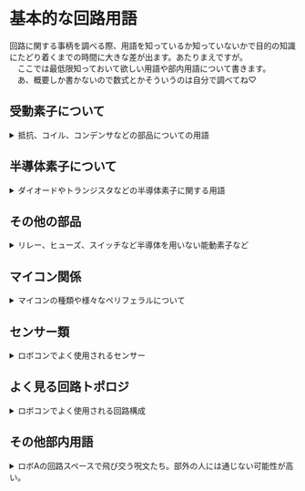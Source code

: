 # 基本的な回路用語  

回路に関する事柄を調べる際、用語を知っているか知っていないかで目的の知識にたどり着くまでの時間に大きな差が出ます。あたりまえですが。  
　ここでは最低限知っておいて欲しい用語や部内用語について書きます。  
　あ、概要しか書かないので数式とかそういうのは自分で調べてね♡

## 受動素子について

<details><summary> 抵抗、コイル、コンデンサなどの部品についての用語</summary><div>

- 受動素子
  - 抵抗・コイル・コンデンサなどの能動的な動作（整流・増幅など）をしない素子
- 抵抗
  - 印加電圧に比例して電流が流れる素子
    - レジスタンス（R）
    -電流を妨げる度合。単位はΩ（オーム）
  - コンダクタンス（G）
    - 電流を流す度合。レジスタンスの逆数。
    - 単位はS（ジーメンス）
  - 定格電力
    - 抵抗素子で消費させられる最大電力
    - ロボA内では単に定格ともいう
    - カーボン抵抗であれば1/2W、1/4W、1/6Wなどのものが多い
  - 許容誤差
    - 抵抗器の製品としての抵抗値のばらつき具合
  - カーボン抵抗
    - 一番よく使われる抵抗。安いが許容誤差が大きい（±5%が多い）。
  - 金属皮膜抵抗
    - 高精度のものが多いので精度が必要な場面でよく使用される。
  - セメント抵抗
    - 定格電力が大きいものが多い。
    - 寄生インダクタンス大きいがちなので一応注意（巻線抵抗のタイプが多いから）
  - シャント抵抗
    - 電流検出に使用される抵抗
    - オームの法則より抵抗両端の電圧を測定すれば流れている電流がわかる
    - 損失を減らすため抵抗値がミリオームオーダーの製品が多い
  - 可変抵抗
    - 抵抗値を可変させることのできる抵抗
    - 半固定抵抗
      - 可変抵抗の中でも特にドライバーなどで調整するタイプのものを指す
- インダクタ（コイル）
  - 流れる電流の微分値に比例して電圧が発生する素子。
  - 印加電圧の積分値に比例して電流が流れる素子とも言える。
  - 磁場にエネルギー蓄える。
  - 「電流の変化を妨げる素子」ていうのがイメージしやすいかな？
  - インダクタンス（L）
    - 巻線に電流 I が流れるときの巻線を貫く磁束 Φ であるときの比例係数（wiki丸コピ）
    - 大きいほど電流の変化によって発生する電圧が大きくなる。
    - 単位はH（ヘンリー）
  - 定格電流
    - インダクタ素子に流してよい最大電流。
    - 超えると「飽和」する。
  - 飽和
    - インダクタが蓄えられるエネルギーの最大値より大きなエネルギ を蓄えさせた時に、インダクタンスが急激に小さくなる現象
    - 定格電流以上の電流を流した時におこる
    - 急に大電流が流れて周辺の素子を破壊する可能性があるので注意
  - コア
    - コイルを巻く心材
    - 鉄やフェライトがよく用いられる
  - トロイダルコイル
    - トーラス型のコアにコイルを巻いたインダクタ
- コンデンサ（キャパシタ）
  - 流れる電流の積分値に比例して電圧が発生する素子。
  - 電荷を蓄える
  - 「電圧の変化を吸収する素子」として使われがち
  - 静電容量、キャパシタンス（C）
    - コンデンサの蓄えられる電荷の量を表す
    - 単位はF（ファラド）
  - 耐圧（定格電圧）
    - コンデンサに加えて良い最大電圧
    - 超えると燃える（物理）
  - アルミ電解コンデンサ
    - 静電容量が大きいものが多い
    - 内部抵抗が大きい
    - とにかくデカい静電容量で殴りたいときに使う（大体10uF以上）
    - 極性があるので注意。間違えると爆発。
  - セラミックコンデンサ
    - 周波数特性が良く、内部抵抗も小さい。
    - 平滑などに使いがち（バイパスコンデンサなど）
    - 直流電圧が印加されると静電容量が低下する　（cf.DCバイアス）
    - 積層タイプ（積層セラミックコンデンサ）が一般的
  - フィルムコンデンサ
    - 周波数特性が良く、内部抵抗も小さい。あと耐圧高いがち
    - ノイズ吸収など、周波数高めの用途に使いがち
    - ちょっと expensive がち
- 水晶発振器
  - マイコンのクロックなど、精度が必要なクロック源として用いられる
  - 負荷容量として小容量のコンデンサをセットで使用する必要がある
- レゾネーター（セラロック）
  - 水晶発振器を使うほどでもないけどそれなりの精度が欲しいときに使用されるクロック源
  - 負荷容量が素子に内蔵させているタイプが便利
  - セラロックは村田製作所の商標なので注意

</div></details>

## 半導体素子について

<details><summary> ダイオードやトランジスタなどの半導体素子に関する用語</summary><div>

- ダイオード  
  - 一方向にのみ電流を流す素子  
  - 耐圧（逆電圧）  
    - ダイオードに印加していい最大電圧  
    - 超えると急激にダイオード両端の電圧が低下し（ブレークダウン）、大電流が流れる  
  - 順方向電圧（順電圧、Vf）  
    - ダイオードのアノードからカソードに電流を流した際にアノードカソード間に生じる電圧。  
    - 流れる電流によらず（大体）一定  
    - 一般的に0.5~1V  
  - 耐電流（平均順電流）  
    - ダイオードに流していい直流電流  
  - パルス電流耐性（ピーク順電流）  
    - 瞬間的であれば流していい電流  
  - 逆回復時間  
    - ダイオードがON状態（電流を流す）から完全なOFF状態（電流を妨げる）状態になるまでに掛かる時間  
    - 基本的に短い方が正義（例外あり）  
    - 特別短いものをファストリカバリダイオードと呼ぶ  
  - ショットキーバリアダイオード  
    - 構造が普通のダイオードと違う  
    - スイッチングスピード（逆回復時間）が短い  
    - 順方向電圧が低い  
    - リーク電流（漏れ電流）が比較的大きい  
  - ツェナーダイオード  
    - ブレークダウン電圧を上手く利用するダイオード  
    - 一定以上の電圧が印加された時に電流が流れるようにしたいときや、ある電圧をより高い電圧源から取り出したいときに使用する。  
- LED  
  - ダイオードの一種。電流を流すと光る  
  - 一般的に順方向電圧が高い（赤、緑:2V、青、白3:V）ので乾電池一本では光らない  
  - 耐電流が20mA程度のものが多いので抵抗を付けるなどして電流が流れ過ぎないようにすべし。超えると壊れる。  
  - ~~急激に大電流を流すことでLEDを爆発させ攻撃する秘儀がある~~  
- トランジスタ  
  - ベース、コレクタ、エミッタの三端子からなる部品  
  - ベースコレクタ間に流れる電流（ベース電流）にhFE（電流増幅率）を掛けた電流をコレクタエミッタ間に流す（コレクタ電流）ことができる  
  - 耐圧  
    - 印加してよい最大電圧。超えると壊れる  
  - 耐電流  
    - 流してよい最大電流  
  - 飽和  
    - ベース電流*hFE > コレクタ電流　の状態  
    - 飽和していないとコレクタエミッタ間電圧が増大し損失が大きくなる  
  - NPNトランジスタ  
    - ベース電流が正の時に正方向にコレクタ電流を流す部品  
  - PNPトランジスタ  
    - ベース電流が負の時に負方向にコレクタ電流を流す部品  
- MOSFET  
  - ゲート、ドレイン、ソースの三端子からなる部品  
  - ゲートソース間電圧でドレインソース間の電流（ドレイン電流）を制御する
  - 大電流を流す必要のある場所（モタドラなど）によく使われる。  
  - 耐圧  
    - 印加してよい最大電圧。超えると壊れる。  
  - 耐電流（電流容量）
    - 流してよい最大電流  
  - ゲート容量  
    - ゲート端子に等価的に存在する静電容量  
    - ここの電圧を制御することでドレイン電流を制御するとも取れる
  - 寄生ダイオード
    - ドレインソース間に等価的に存在するダイオード
    - こいつのせいでソース→ドレイン方向にはゲートの状態に関わらず電流がバカスカ流れてしまう（Nchの場合。Pchは逆）
    - 上手く使えば部品点数を削減できるが、逆回復時間などの特性が微妙なものも多いのでデータシートを多読しよう
  - Nch-MOSFET  
    - ゲート電圧が正の時に正方向にドレイン電流を流す部品
    - Pch より性能が高いがち
    - ローサイドスイッチによく用いられる
  - Pch-MOSFET
    - ゲート電圧が負の時に負方向にドレイン電流を流す部品
    - 逆電圧保護やハイサイドスイッチなどに用いられる
  - ~~呼び方で戦争が起きる可能性がある~~
    - ~~僕は2021年度にロボAをモスフェット色に染め上げました。モスエフイーティーだと長いｼﾞｬﾝ。~~
- JFET
  - ロボコンでは使いません…。真空管に近いイメージ。  
- IGBT  
  - ゲート、コレクタ、エミッタの3端子からなる部品
  - ゲートソース間電圧でコレクタエミッタ間の電流（コレクタ電流）を制御する
  - MOSFETだと耐圧や電流容量が足りない場合よく使用される（VVVFインバータ、テスラコイル、コイルガンなど）。ロボコンで使うかは謎。
  - 寄生ダイオード
    - コレクタエミッタ間に等価的に存在するダイオード
    - Nch-MOSFETと同じ
  - ゲート容量
    - MOSFETと同じ。MOSFETより少し大きいものが多いかも
  - 使い方は基本的にNch-MOSFETと同じ
  - MOSFETと比較すると低周波大電流向き
  - ~~読み方はアイジービーディーのはずだがイグブトゥと読んでいる人を観測したことがある~~
- 三端子レギュレータ
  - 電圧を降下させ安定させる素子
  - 名前の通りIN、OUT、GNDの3端子から構成される
  - 余ったエネルギーを熱として消費するため効率が悪く熱くなる
  - スイッチングレギュレータ（DCDCコンバータ）より出力電圧が安定する（リプル電圧が小さい）
  - IN-GND間、OUT-GND間に適当なコンデンサを入れないと発振する可能性があるので注意
- コンパレータ
  - 電圧を比較する素子
  - V+ > V- の時activeになる
  - 出力がオープンドレイン（コレクタ）のものが多いためプルアップ抵抗を忘れないようにしよう
  - 出力を安定させるためヒステリシス特性を持たせるようにすることが多い
- オペアンプ
  - V+ と V-の差を増幅する素子
    - 基本的に増幅率は無限大として考える
  - 負帰還を掛けることで、反転増幅、非反転増幅、加算回路、減算回路、差動増幅回路、積分回路、微分回路、フィルタ回路など様々な回路を構成することができる。
  - 沼
  - cf.イマジナリーショート
- フォトカプラ
  - 電気信号を一度光に変換し伝達する部品
  - 出力電流 = 入力電流*電流伝達率（CTR）
    - ちなみにCTRは入力電流で変化します。もっと素直になってほしい
    - ちなみにCTRは周辺温度でも変化します。もっと素直になt(ry
  - 電気で信号を伝えるわけではないので入力と出力を絶縁したいときなどに使用される
- デジタルアイソレータ
  - 強くなったフォトカプラみたいなもの
  - フォトカプラより圧倒的に速い
  - 光ではなく磁場を用いて通信する
  - 高い
- ゲートドライバIC
  - MOSFETやIGBTなどゲート容量がある部品を駆動する際に使用する
  - 素早く素子をON、OFFさせるために内部にプッシュプル回路が組まれている
  - ハイサイドにNch-MOSFETを使う時などのためにブートストラップ回路を簡単に組めたり、デッドタイムを入れてくれたりするなど高機能なものも多い
- ロジックIC
  - 基本的な論理演算機能を一素子にまとめたIC
  - AND,OR,XOR,NAND,NORなどの基本的な論理素子やマルチプレクサ、シフトレジスタ、ワンショットトリガなど多種多様な種類がある。
  - 74シリーズ
    - おそらくもっとも一般的なロジックIC
    - 割と歴史のあるシリーズで、古い刻印のものを蒐集したりこれらのみでCPUやらグラフィックボードやらを組む~~変人~~ファンも多い
    - 74HC00
      - 4回路入りNAND
      - 超有名なのでこれくらいは覚えておこう

</div></details>

## その他の部品

<details><summary> リレー、ヒューズ、スイッチなど半導体を用いない能動素子など</summary><div>

- リレー
  - コイルに電流を流すことで発生する磁力を用いてスイッチをON、OFFすることができる。
  - MOSFETなどより動作が確実で入力出力を絶縁できるので非常停止などに使用される
  - コイルに電流を流すというわけでサージが発生するかもしれないのでフライホイールダイオードとかを付けよう
- スイッチ類
  - モーメンタリースイッチ
    - スイッチを押している間だけONになるタイプのスイッチ
  - オルタネートスイッチ
    - スイッチを押すごとにONとOFFが切り替わるスイッチ
  - タクトスイッチ
    - ﾎﾟﾁｯと押すタイプのスイッチ
  - スライドスイッチ
    - ｶﾁｯとスライドするタイプのスイッチ
  - トグルスイッチ
    - ﾊﾟﾁｯと棒を押すタイp（ry
  - DIPスイッチ
    - スライドスイッチがいっぱいついてるやつ（語彙力）
  - ロータリースイッチ
    - ぐるぐる回して出力を選択するスイッチ
  - リードスイッチ
    - 磁石に反応してON、OFFするスイッチ
  - 非常停止スイッチ
    - ロボットに載せないといけないデカいスイッチ
    - 押すことによって回路に接続された電源が遮断されるように設置する必要がある
    - オルタネート型
- ヒューズ
  - 電流が流れ過ぎたときに自らを犠牲にして回路を遮断する部品
  - 定格電流
    - 流しても良い電流値。超えると切れる。
- ポリスイッチ（リセッタブルヒューズ）
  - 電流が流れ過ぎた時に過熱によって抵抗値が大きくなり回路を保護する部品
  - ヒューズと違って復活できる。ただし一度トリップしたら冷却するために少し時間を置く必要がある
  - トリップ
    - 過熱により抵抗が大きくなった状態
  - 保持電流
    - トリップしないでいられる電流の最大値
- バリスタ
  - コイルなどによって発生するサージ電圧を吸収する部品
  - 一定以上の電圧が印加されると電流が流れる

</div></details>

## マイコン関係

<details><summary> マイコンの種類や様々なペリフェラルについて</summary><div>

- タイマー
  - カウントトリガーが入るたびにレジスタの値を加算（減算）していくモジュール
  - PWM
    - タイマーのカウントが一定値になったときに特定のピンをHIGHにするなどすることでPWM信号やPFM信号を生成できる
  - QEI
    - ロータリーエンコーダの信号を入力することで現在の回転角を常に監視してくれるモジュール
    - 基本的にタイマーの一種と考えてよい
- 割り込み
  - 何らかの割り込みフラグが入った際にすでに実行している処理を中断し、他の処理を実行する機能
  - タイマーやピン変化、AD変換完了など様々な割り込みフラグを設定できる
- ADC（アナログデジタルコンバーター）
  - アナログ値で入力される電圧をデジタル値に変換するモジュール
  - センサーの入力などに使用される
- DAC（デジタルアナログコンバーター）
  - デジタル値で指定した電圧を出力するモジュール
- I2C
  - 2線式の同期通信
  - 出力がオープンコレクタ形式になるのでプルアップ抵抗必須
- SPI
  - 4線式の同期通信
  - I2Cより早い
- UART
  - 2線式の非同期通信
  - ロボAで最もよく使われる通信形式
- CAN
  - 2線式の非同期通信
  - 差動式通信（通信線の電位差で信号を送る）ためノイズに強い
  - 差動信号に変換するためにCANトランシーバーという素子をかませる必要がある。
  - 通信速度も速くロボコン向きであることから過去幾度も導入しようとした痕跡があるが、全てロステクとなっている
- FPU
  - 浮動小数点を用いた値を計算するモジュール
- PIC
  - マイコンと言えばこれ（主観）
  - CPUのCPI（一命令の実行に消費するクロック数）は微妙だがペリフェラルがそれなりに充実しており安い
  - DIP版が充実している
  - PIC10F,12F,16Fシリーズ
    - ローエンド～ミドルレンジの8bitPIC
    - 10F:6ピン、12F:8ピン、16F:8~40ピン
    - 電気科だと16F1827を載せるボードを実習で作成する
  - PIC18F
    - ハイエンドの8bitマイコン
    - 16Fシリーズなどにはないペリフェラルがあったりする
  - PIC24
    - CPUが16bitのPIC
  - dsPIC
    - CPUが16bitのPIC
    - DSP（Digital Signal Processor）機能が付いている
    - マスターコアとスレーブコアを搭載したデュアルコア構成になっているものがある
  - PIC32
    - CPUが32bitのPIC
    - 色々と強くて使いやすい
  - 開発環境はMPLABが一般的
- AVR
  - 電子工作界隈ではPICの次ぐらいに使われている印象
  - CPUがPICと比べて強い（CPIが小さい）
  - 安い
  - ATmega
    - 8bitCPUでそれなりに強い（ハードウェア乗算器あり）
    - ATMEGA328Pがarduino uno/nanoに搭載されている
  - ATtiny
    - 8bitでATmegaよりは弱い
    - 小さいパッケージのものが多い
  - MPLABや（頑張れば）arduino IDEで開発できる
- STM32
  - 強い奴
  - nucleoボードに乗ってるやつら
  - 名前の通り32bitのCPUでクロックも高いものが多い。つまり強い。
  - ロボコン界隈ではよく見る
  - ロボAではcube IDEで開発を行っている
- arduino
  - ソフトウェアでゴリ押すことによって簡単に使えるように魔改造されたマイコンボード
  - 基本的に乗っているのはAVR
  - arduino UNO
    - いわゆる普通のarduino
    - デカい割に性能はしょぼいのであんまりお勧めしない
  - arduino nano
    - 小さくなったarduino UNO
    - あんまりスペースを確保できない時に使う
  - arduino mega　
    - デカくなったarduino
    - ピン数が非常に多くロボコンでもよく使う
- teensy
  - 次世代のつよつよマイコンと一部の部員の間で盛り上がっているマイコン
  - teensy4.1
    - 32bitCPUや64bitのFPUを搭載していているつよつよ
    - ペリフェラルもUART8つにI2C、SPI、CANをそれぞれ3つずつなど非常に強い。しかもarduino mega程度の値段
    - オーバークロックすれば1GHzで動かせる
  - platform IOやarduino IDEを使用することでarduino言語で開発できる
- PSoC
  - アナログ関係の機能が強化されているマイコン
  - ピンの機能を自由に入れ替えたり内部で論理回路を組んだりできるなどハードウェアに重点を置いている
  - ロボＡではstm32に浸食されてしまった。部室に使える人はもういない

</div></details>

## センサー類

<details><summary> ロボコンでよく使用されるセンサー</summary><div>

</div></details>

## よく見る回路トポロジ

<details><summary> ロボコンでよく使用される回路構成</summary><div>

</div></details>

## その他部内用語

<details><summary> ロボAの回路スペースで飛び交う呪文たち。部外の人には通じない可能性が高い。</summary><div>

- 回路電源
  - 部室奥の机の下にあるコンセント
  - 個々のコンセントを入れることで回路・設計スペースの機器全てに電源が入る
  - 絶対いつか火事になるので消防訓練しておこう
- ロリコン
  - ロータリーエンコーダー
  - ロリエンコウと呼ぶ人もいる。漢字変換してはいけません
- ようじょう~~幼女~~
  - 養生テープ
- 中の人
  - コネクタに配線を挿入する際に圧着する金属部品
  - 本名はコンタクト
- ヤニカス
  - はんだ付けしまくっている人
  - ヤニ入りはんだが一般的なのでこう呼ばれる
- 鉛中毒者
  - ヤニカスと同義
- 多読
  - メリケン語で記されたデータシートやリファレンスを読み漁ること
  - 修行だと思って頑張ってください♡
- 神
  - 設計製作回路制御全部できる人
- ギニョリズム
  - 取敢えず下ネタ言っとけばいいの精神
  - 精神的にあぼーんしたときに起こる精神異常の一種と推定される
  - 名前はありとあらゆる挨拶を下ネタに変換した伝説（笑）の先輩から
  - ロボA無形文化遺産登録済み

</div></details>